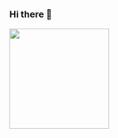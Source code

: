 ### Hi there 👋

<img height="180em" src="https://github-readme-stats.vercel.app/api?username=Usawisr&show_icons=true&hide_border=true&&count_private=true&include_all_commits=true" />
